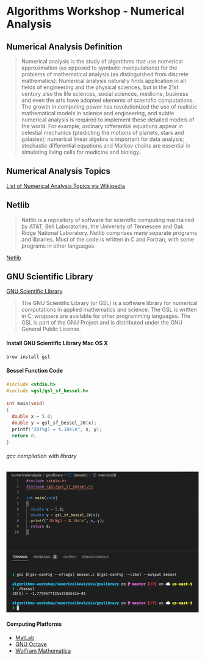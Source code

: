 # Algorithms Workshop - Numerical Analysis

## Numerical Analysis Definition

> Numerical analysis is the study of algorithms that use numerical approximation (as opposed to symbolic manipulations) for the problems of mathematical analysis (as distinguished from discrete mathematics). Numerical analysis naturally finds application in all fields of engineering and the physical sciences, but in the 21st century also the life sciences, social sciences, medicine, business and even the arts have adopted elements of scientific computations. The growth in computing power has revolutionized the use of realistic mathematical models in science and engineering, and subtle numerical analysis is required to implement these detailed models of the world. For example, ordinary differential equations appear in celestial mechanics (predicting the motions of planets, stars and galaxies); numerical linear algebra is important for data analysis; stochastic differential equations and Markov chains are essential in simulating living cells for medicine and biology.

## Numerical Analysis Topics

[List of Numerical Analysis Topics via Wikipedia](https://en.wikipedia.org/wiki/List_of_numerical_analysis_topics)

## Netlib

> Netlib is a repository of software for scientific computing maintained by AT&T, Bell Laboratories, the University of Tennessee and Oak Ridge National Laboratory. Netlib comprises many separate programs and libraries. Most of the code is written in C and Fortran, with some programs in other languages.

[Netlib](https://en.wikipedia.org/wiki/Netlib)

## GNU Scientific Library

[GNU Scientific Library](https://en.wikipedia.org/wiki/GNU_Scientific_Library)

> The GNU Scientific Library (or GSL) is a software library for numerical computations in applied mathematics and science. The GSL is written in C; wrappers are available for other programming languages. The GSL is part of the GNU Project and is distributed under the GNU General Public License.

#### Install GNU Scientific Library Mac OS X

```bash
brew install gsl
```

#### Bessel Function Code

```c
#include <stdio.h>
#include <gsl/gsl_sf_bessel.h>

int main(void)
{
  double x = 5.0;
  double y = gsl_sf_bessel_J0(x);
  printf("J0(%g) = %.18e\n", x, y);
  return 0;
}
```

###### gcc compilation with library

![GNU Library Screenshot](./images/gnulibrary.png)

#### Computing Platforms

* [MatLab](https://en.wikipedia.org/wiki/MATLAB)
* [GNU Octave](https://en.wikipedia.org/wiki/GNU_Octave)
* [Wolfram Mathematica](https://en.wikipedia.org/wiki/Wolfram_Mathematica)